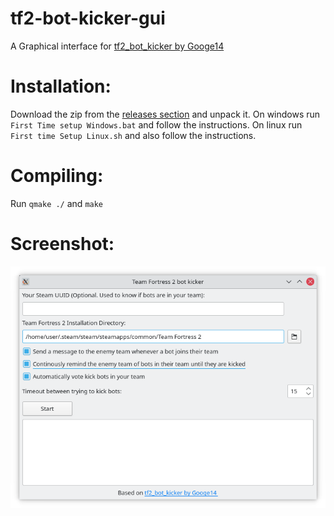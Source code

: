 # tf2-bot-kicker-gui
A Graphical interface for [tf2_bot_kicker by Googe14](https://github.com/Googe14/tf2_bot_kicker)
# Installation:
Download the zip from the [releases section](https://github.com/Jenga500/tf2-bot-kicker-gui/releases/latest) and unpack it.
On windows run `First Time setup Windows.bat` and follow the instructions.
On linux run `First time Setup Linux.sh` and also follow the instructions.
# Compiling:
Run `qmake ./` and `make`
# Screenshot:
![screenshot](https://raw.githubusercontent.com/Jenga500/tf2-bot-kicker-gui/master/Screenshot_20210904_224534.png)
